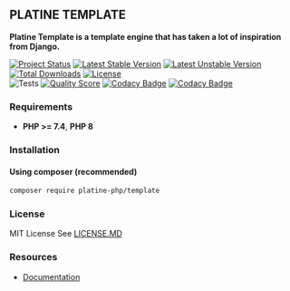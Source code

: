## PLATINE TEMPLATE
**Platine Template is a template engine that has taken a lot of inspiration from Django.**

[![Project Status](http://opensource.box.com/badges/active.svg)](http://opensource.box.com/badges)
[![Latest Stable Version](https://poser.pugx.org/platine-php/template/v)](https://packagist.org/packages/platine-php/template)
[![Latest Unstable Version](https://poser.pugx.org/platine-php/template/v/unstable)](https://packagist.org/packages/platine-php/template)
[![Total Downloads](https://poser.pugx.org/platine-php/template/downloads)](https://packagist.org/packages/platine-php/template)
[![License](https://poser.pugx.org/platine-php/template/license)](https://packagist.org/packages/platine-php/template)  
![Tests](https://github.com/platine-php/template/actions/workflows/ci.yml/badge.svg)
[![Quality Score](https://img.shields.io/scrutinizer/g/platine-php/template.svg?style=flat-square)](https://scrutinizer-ci.com/g/platine-php/template)
[![Codacy Badge](https://app.codacy.com/project/badge/Grade/d241df345e2a4c08b320b596621c3712)](https://app.codacy.com/gh/platine-php/template/dashboard?utm_source=gh&utm_medium=referral&utm_content=&utm_campaign=Badge_grade)
[![Codacy Badge](https://app.codacy.com/project/badge/Coverage/d241df345e2a4c08b320b596621c3712)](https://app.codacy.com/gh/platine-php/template/dashboard?utm_source=gh&utm_medium=referral&utm_content=&utm_campaign=Badge_coverage)

### Requirements 
- **PHP >= 7.4**, **PHP 8** 

### Installation
#### Using composer (recommended)
```bash
composer require platine-php/template
```

### License
MIT License See [LICENSE.MD](LICENSE.MD)

### Resources
- [Documentation](https://docs.platine-php.com/packages/template)